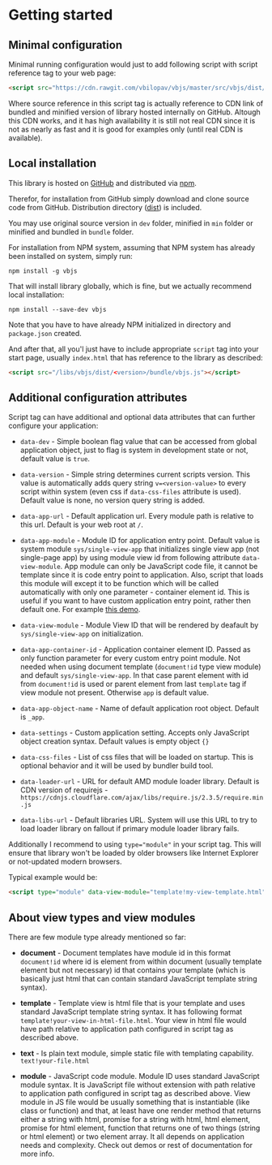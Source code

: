 # Getting started

## Minimal configuration

Minimal running configuration would just to add following script with script reference tag to your web page:

```html
<script src="https://cdn.rawgit.com/vbilopav/vbjs/master/src/vbjs/dist/<version>/bundle/vbjs.js"></script>
```

Where source reference in this script tag is actually reference to CDN link of bundled and minified version of library hosted internally on GitHub. Altough this CDN works, and it has high availability it is still not real CDN since it is not as nearly as fast and it is good for examples only (until real CDN is available).


## Local installation

This library is hosted on [GitHub](https://github.com/vbilopav/vbjs) and distributed via [npm](https://www.npmjs.com/package/vbjs).

Therefor, for installation from GitHub simply download and clone source code from GitHub. Distribution directory ([dist](https://github.com/vbilopav/vbjs/tree/master/src/vbjs/dist)) is included. 

You may use original source version in `dev` folder, minified in `min` folder or minified and bundled in `bundle` folder.


For installation from NPM system, assuming that NPM system has already been installed on system, simply run:
```
npm install -g vbjs
```

That will install library globally, which is fine, but we actually recommend local installation:
```
npm install --save-dev vbjs
```

Note that you have to have already NPM initialized in directory and `package.json` created.


And after that, all you'l just have to include appropriate `script` tag into your start page, usually `index.html` that has reference to the library as described:


```html
<script src="/libs/vbjs/dist/<version>/bundle/vbjs.js"></script>
```

## Additional configuration attributes

Script tag can have additional and optional data attributes that can further configure your application:

- `data-dev` - Simple boolean flag value that can be accessed from global application object, just to flag is system in development state or not, default value is `true`.

- `data-version` - Simple string determines current scripts version. This value is automatically adds query string `v=<version-value>` to every script within system (even css if `data-css-files` attribute is used). Default value is none, no version query string is added. 

- `data-app-url` - Default application url. Every module path is relative to this url. Default is your web root at `/`.

- `data-app-module` - Module ID for application entry point. Default value is system module `sys/single-view-app` that initializes single view app (not single-page app) by using module view id from following attribute `data-view-module`. App module can only be JavaScript code file, it cannot be template since it is code entry point to application. Also, script that loads this module will except it to be function which will be called automatically with only one parameter - container element id. This is useful if you want to have custom application entry point, rather then default one. For example [this demo](https://github.com/vbilopav/vbjs/blob/master/demos/github-user1/app.js).

- `data-view-module` - Module View ID that will be rendered by deafault by `sys/single-view-app` on initialization.

- `data-app-container-id` - Application container element ID. Passed as only function parameter for every custom entry point module. Not needed when using document template (`document!id` type view module) and default `sys/single-view-app`. In that case parent element with id from `document!id` is used or parent element from last `template` tag if view module not present. Otherwise `app` is default value.

- `data-app-object-name` - Name of default application root object. Default is `_app`.

- `data-settings` - Custom application setting. Accepts only JavaScript object creation syntax. Default values is empty object `{}`

- `data-css-files` - List of css files that will be loaded on startup. This is optional behavior and it will be used by bundler build tool.

- `data-loader-url` - URL for default AMD module loader library. Default is CDN version of requirejs - `https://cdnjs.cloudflare.com/ajax/libs/require.js/2.3.5/require.min.js`

- `data-libs-url` - Default libraries URL. System will use this URL to try to load loader library on fallout if primary module loader library fails.

Additionally I recommend to using `type="module"` in your script tag. This will ensure that library won't be loaded by older browsers like Internet Explorer or not-updated modern browsers.

Typical example would be:

```html
<script type="module" data-view-module="template!my-view-template.html" src="../node_modules/vbjs/dist/1.2.5/bundle/vbjs.js"></script>
```

## About view types and view modules

There are few module type already mentioned so far:

- **document** - Document templates have module id in this format `document!id` where id is element from within document (usually template element but not necessary) id that contains your template (which is basically just html that can contain standard JavaScript template string syntax).

- **template** - Template view is html file that is your template and uses standard JavaScript template string syntax. It has following format `template!your-view-in-html-file.html`. Your view in html file would have path relative to application path configured in script tag as described above.

- **text** - Is plain text module, simple static file with templating capability.  `text!your-file.html`

- **module** - JavaScript code module. Module ID uses standard JavaScript module syntax. It is JavaScript file without extension with path relative to application path configured in script tag as described above. View module in JS file would be usually something that is instantiable (like class or function) and that, at least have one render method that returns either a string with html, promise for a string with html, html element, promise for html element, function that returns one of two things (string or html element) or two element array. It all depends on application needs and complexity. Check out demos or rest of documentation for more info.
